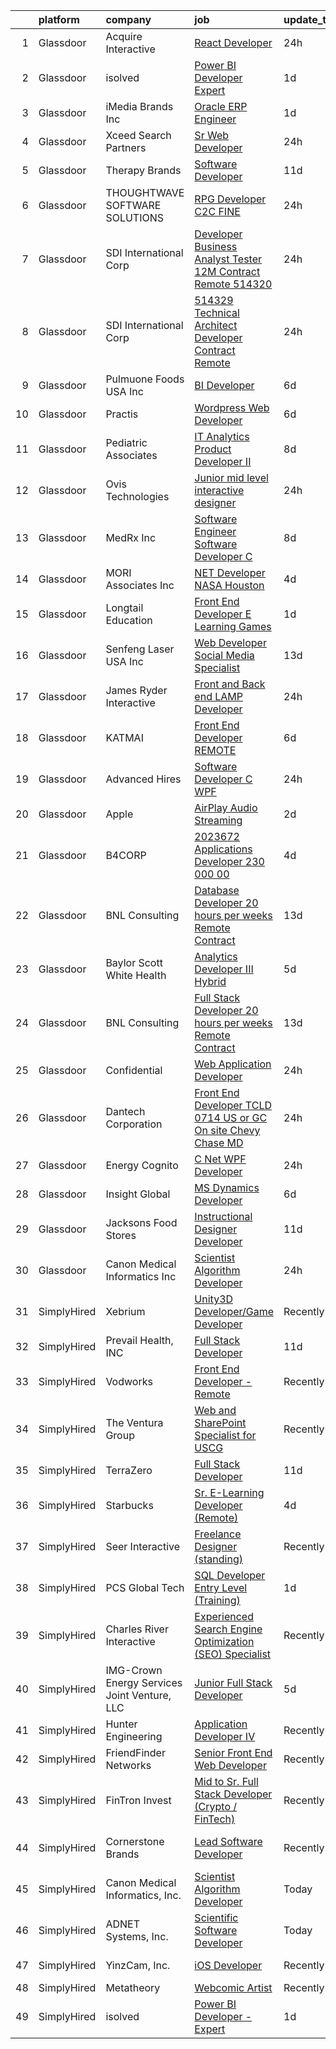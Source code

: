 

|    | platform    | company                                      | job                                                                                                                                                                                                                                                                                                                                                                                                                                                                                                                                                                                                                                                                                                                                                                                                                                                                                                                                                                                                                                                                                                                                                                                                                                                                                                                                                    | update_time   | location           |
|---:|:------------|:---------------------------------------------|:-------------------------------------------------------------------------------------------------------------------------------------------------------------------------------------------------------------------------------------------------------------------------------------------------------------------------------------------------------------------------------------------------------------------------------------------------------------------------------------------------------------------------------------------------------------------------------------------------------------------------------------------------------------------------------------------------------------------------------------------------------------------------------------------------------------------------------------------------------------------------------------------------------------------------------------------------------------------------------------------------------------------------------------------------------------------------------------------------------------------------------------------------------------------------------------------------------------------------------------------------------------------------------------------------------------------------------------------------------|:--------------|:-------------------|
|  1 | Glassdoor   | Acquire Interactive                          | [React Developer](https://www.glassdoor.com/partner/jobListing.htm?pos=105&ao=1110586&s=58&guid=00000182ce9ec368933165d4d4d411fd&src=GD_JOB_AD&t=SR&vt=w&ea=1&cs=1_da7ddaea&cb=1661323888055&jobListingId=1008089027551&cpc=E521981D00147CE2&jrtk=3-0-1gb79th1i2hir001-1gb79th20itkl800-be800c2b96278f59--6NYlbfkN0AO-lx13pzomzdSppJUWL3QXsQT8oyFk4U4LWH8QC50CgncZeBqRlX7PYkTXRkCBQv2GYkHVIucTqERecoF3OXz55I3UmI-hahhcubaq0vMjbxwCtrFqAPKgs7CyupOa4GijRp6O4g4SzrV1uoVr8A34IZ_FzDg_AP4U9CJ5Fb4XeIR3tdRMAjr0-fMR2Qr2eigWoik_-euuVhQEgVkratckb922MTBflBtSkMTxbKjLx6ma7L1ZtHUwDcI1J26Yhb9vJbxN58tGD_F5tg8ZcRWyX9kSmBKt-edHbnvorewQov0Xe8kdD3x9iaX7GF3uF4ruA1e82X78VID9Ggy5TZbSQiC8rDjji6Lgz0IrHGRshh8YSYUKH_g9c-tjRnr4GSD9MtyF8_1S-erHX8w7lKnnYYvcxDGg00OyN6NrW_D6UZOylrqI-XLewJoNFPpd4dxv_58KhXKec-UXHo2rb85LK970sk3clRLgrE7kClgCHHvnJ_-21xefvXs5QZg8K63_ooywZ4BuA%3D%3D)                                                                                                                                                                                                                                                                                                                                                                                                                                                                                 | 24h           | Remote             |
|  2 | Glassdoor   | isolved                                      | [Power BI Developer   Expert](https://www.glassdoor.com/partner/jobListing.htm?pos=118&ao=1110586&s=58&guid=00000182ce9ec368933165d4d4d411fd&src=GD_JOB_AD&t=SR&vt=w&ea=1&cs=1_cda78531&cb=1661323888059&jobListingId=1008086038764&cpc=8795CF9063CD573D&jrtk=3-0-1gb79th1i2hir001-1gb79th20itkl800-1eeaffd36fee68eb--6NYlbfkN0BEiXzCIwcbKr5ayBEkunnsXndc8R7OHjtGbRXojM3MoXlr7HGJXBB6IKrFI0bGnwVJE_8s5TkIbrQGBkOraMNjsi-5jIzt1M9j3Sh8htqu-u7EXN2h1IKeH_CetvL7PZTZhcG_DR5kco1QXkP6dzcUkqRvlKrjxI71P57PlKkf8dyStPRVXIb9AZFSbEA9fzPj_A4J8o80jwmWKt9zlxopAoay1q6QsbPNiNwLVx0xSzf2ociwHlm5sP5-TXHhqGtA5B5tYvbr-4r5-b2aisSD_HMo50EQCUoiOmPJwrPiM41UFNlZOsw8DDGapNw35cPUe512kW8i1kr0ak-_KOx2Y9Zcrrl7J8pAg0Da_BzvcMQQCwD2_mS5_2ow5MEBubT1H_77iPkF4l8rQauY8gFFxoSmzjJOvY8JC0u5P3r73wWS5wO_z2qkCqZkQZnSd61HppcCYUNdzv98QRa69B3Tq6523loJ_DoBdGWMVShVJlFLTVrONFnFpYV58AM6v2NNL4110YaG9paOI8Ip93a18vF-15ELA2zgOFgqMW7D_zOmmGlV-dop)                                                                                                                                                                                                                                                                                                                                                                                                                                 | 1d            | Remote             |
|  3 | Glassdoor   | iMedia Brands  Inc                           | [Oracle ERP Engineer](https://www.glassdoor.com/partner/jobListing.htm?pos=116&ao=1110586&s=58&guid=00000182ce9ec368933165d4d4d411fd&src=GD_JOB_AD&t=SR&vt=w&ea=1&cs=1_5c23b972&cb=1661323888059&jobListingId=1008086481266&cpc=663B5FE45D73772E&jrtk=3-0-1gb79th1i2hir001-1gb79th20itkl800-b6a77c1c239f61dd--6NYlbfkN0BBtK8atiSzL1_OKElHOuhC6kZo36AFbA3XBAiBAoXlGBaua2c0PLJ7x41bokn3hXZiqR0M-r-E2Zs_pmkzGv1n9QGc1ZGpWiijAfEIVtGMdnMA_coZ7Kj-0JP8JmZAu2STt_eu5-5-07NEGBdOz82sOMyZWqeH-G3p0CYwPS3Lm6fZ9PhgCUOf2h2RSPD0MKUhfXxsSn5yKhWOAIZ9ikd6t7mpXiV3_ym_TSP-mV35GsXX3-PRrdlTLxQgXfW0bRy1sI7pxQ_V5pkBVIGZ3lXLtDthNXF-XIAPOM0j_EvRDlKB2XpzxlDmlhOv-M3k37HBFPau7olzKlzEUIBX1sxbO_BCvObuVMuPKmilJp7eRpTBy5A3nR6HxFtlQmAhH9DRInjyXrBTS0GG970lyr9qCC8J5EEzY510zbyL8aWaf41SfdmkxTk2OXXiuR9IiWAUAf3DPwuPV4EAq6cupUdLjtLHYRHiaWImAxalnx8uOl5TcUPGW7XNRT6l5ykzYu0%3D)                                                                                                                                                                                                                                                                                                                                                                                                                                                                                           | 1d            | Remote             |
|  4 | Glassdoor   | Xceed Search Partners                        | [Sr  Web Developer](https://www.glassdoor.com/partner/jobListing.htm?pos=109&ao=1110586&s=58&guid=00000182ce9ec368933165d4d4d411fd&src=GD_JOB_AD&t=SR&vt=w&ea=1&cs=1_41fbb77e&cb=1661323888056&jobListingId=1008088876792&cpc=C466624457DD16FC&jrtk=3-0-1gb79th1i2hir001-1gb79th20itkl800-0d69bfb0f87283d3--6NYlbfkN0DNP3yLWrELsRpfAmqDo5h1cEavAX6pA-kx9yZvDmb1zvmi02o4RPWeHADsu2AGtF7xeUKeZP265eUCjJY42zS2_ZlnJm-NqI5EcJHjm9nWsftRrMA5WucU3whH3XPLzA6knvZ5qqo2LBdWtOrom-0SGT940Ku2xR5vS9UFWHSNA7d6xyD3MPuzfAy4t6Ab8vHRnEgviO6gzBlxMazDywsg-rCYn-7V6dUXFGLKpVwhmAGzpCuY5HUqIr4PRf4ZgWLWQbUSgb2Pb-XuPE40J2uzFZ0b6NoXl-Fl9fCQorKoSNrIrazaCfQ1peNel0BhV9pTAqY26IVAv6a-FprsDuzEeYn9_nfqpg0oy_Ao4Wy4TRJgrvFZ0YXXzIHhKP3-9-vfSk10gXdszGVKD6W8uNOTwAzU_2OiKjs_SA-RiK5dJyfa47hs82cB7tZ6HjiWMLaQEjJ_zSpcUZzO6_I4tB-8CneOXWJ5IOQEXesRBy6dmC21SBb8EeFg5wp4WpLJ47gAhU_rcseQCg%3D%3D)                                                                                                                                                                                                                                                                                                                                                                                                                                                                               | 24h           | Scottsdale, AZ     |
|  5 | Glassdoor   | Therapy Brands                               | [Software Developer](https://www.glassdoor.com/partner/jobListing.htm?pos=122&ao=1110586&s=58&guid=00000182ce9ec368933165d4d4d411fd&src=GD_JOB_AD&t=SR&vt=w&ea=1&cs=1_ecd21639&cb=1661323888059&jobListingId=1008069447041&cpc=5FEB1BEB8E14EF52&jrtk=3-0-1gb79th1i2hir001-1gb79th20itkl800-4b41a75a16d0b9f6--6NYlbfkN0DWzmAA4D_WVD5cyOYH3nJamrzsUZoGan403fICSzEd_JzhmM4TpWwyfDk2NBj_1NWrtUzeNcQprIx4mn7iiFOb7ZZt6EXvD5Y6Yy33dJAfSAmAhHPZoIlPV2QlTK88cKY4QYjgCk2pg_A7YITWpS5nRk9x5uy4cJTe2WHJQ_nTrnrtnraVxDiGkYEpLt5-hfQZc9Xj8u1tKDtCP1gJemaF1almiv5FdBfcKiNnSAKqkabnXyZs5fEyc6tx8GP8e1L4P_eG5m7vJyLHy29mURiGPjZGeQYWAQRG2CuET84wrYSENKeVk1Hw6F5sJdU3pD38Mvj2GUx21fn_imzGBazslvLGZBOgmoN9-GaRkuSJOyW1eGbwkbiesndySEuESlgrXkqCItkZjV8Z0b-eeZNLY0DiMKQiD9_GI84Hp1hQsQT_y9v0AetH0tYKHfe9AR-RlBxCk0RVc-kDklMUSyJ5-VNFazAeiUox03qbiP_9EJA8jWTyMjtNP-3wtFCVomSQqSfJuiYMlktkZQrd5Mrbt5SzjVQVXUs%3D)                                                                                                                                                                                                                                                                                                                                                                                                                                                            | 11d           | Dallas, TX         |
|  6 | Glassdoor   | THOUGHTWAVE SOFTWARE SOLUTIONS               | [RPG Developer  C2C FINE ](https://www.glassdoor.com/partner/jobListing.htm?pos=111&ao=1110586&s=58&guid=00000182ce9ec368933165d4d4d411fd&src=GD_JOB_AD&t=SR&vt=w&ea=1&cs=1_38dc456b&cb=1661323888057&jobListingId=1008088529199&cpc=2CAED5C921A5F994&jrtk=3-0-1gb79th1i2hir001-1gb79th20itkl800-031de4306079326a--6NYlbfkN0CHZn5pwgssp7aOcE2ck5zyIySAeNca-flkQMqnTsLjReOhWdZFWhTlRyzZSVjCwOSWnjidgk6JkCMMGhstb8RFp_-5kob5BhcfW3p_d1oMvd1jPfyc5ZFi7XwVCaO-PGRbUDegL1GxEUCQcQIifNnSrMMpXgNhlB06afdZPQ9E8wsWKD5PPWuzeo_SMwneq-e63O_J2Y9c8YE3xKW9b4tgIVMiiTHa81d_xnU7dSnn-CwHJJ5xFkJsZ15KpFoqteNXXR5NHZEwoxKG_Mm9UVw1WnRzxzkL48kw3tkOJrWKpbp2CXvQDfB1f1nKnk14Iz0xCzQcjS4HK8gn8eBtJ8-nP5-PVHBx4_T7nF4gNIhUTKpF9ITpYvxu3fGUx0lH-X9q3FI_nGXsk4tIsMXJXjNDWqTGVPxzGX1YlbrNRfqbLNDexxGS5py8BfusdzRF__voruUdv6jjSz195I-FEGKOcxnpZJ1Spft0CzrhC08YkfKv5BTca1MAKihM0COnyCg%3D)                                                                                                                                                                                                                                                                                                                                                                                                                                                                                      | 24h           | Remote             |
|  7 | Glassdoor   | SDI International Corp                       | [Developer Business Analyst  Tester 12M Contract  Remote   514320](https://www.glassdoor.com/partner/jobListing.htm?pos=119&ao=1110586&s=58&guid=00000182ce9ec368933165d4d4d411fd&src=GD_JOB_AD&t=SR&vt=w&ea=1&cs=1_d15be22f&cb=1661323888059&jobListingId=1008088400667&cpc=8795CF9063CD573D&jrtk=3-0-1gb79th1i2hir001-1gb79th20itkl800-e450c3cf0c9b292c--6NYlbfkN0Bpkr0gJgqqHEIfrrGctVATkpcI4_CflKALKoBiu5AQD__GyEOPCzqRkbHslo4OGyq91YW1xdX8YkKdHCIC4NWnSSobmcOfq0R0mVUqhyJKAI9SjGM6eSIL9i5Aix-4eD4r9hLJATWqIUrQLyUZiSCa3h1KicgWgvyWm9j2x5vITx3cyh8EDiWVXapeTr8dVxC6jH035WY8KoPLtLBeOyAJSuq6mvn_gHgKlh7awTZPnPTn1lx90ABJUC-t8RFdCwyii0ljNpmNrhZE-z7zgblSDyJo4y7XJm1t9FX0kuzyt5Uvs-QcuWl9E3uHwlp_evKvw2VMRYUY_z_cqzQC1Lb8V1uIWC4ogZq9-HlUkJ2tiW6N00eRcjKH4jYS4RWSoS7_bdse6c7ja8yfDMFdRIaWb6pJuGbmHf7AYJsKJ7FBzL-Jxp70LE-ai0ozE8dKico12IXo317RWMbBLvcX18GyZVc8t6ZQGOiHhiQTCoX5LM03Zd_qK8Kk94eJ0Z6IkPIQLI3lKfIPRA%3D%3D)                                                                                                                                                                                                                                                                                                                                                                                                                                | 24h           | Remote             |
|  8 | Glassdoor   | SDI International Corp                       | [514329   Technical Architect Developer  Contract  Remote ](https://www.glassdoor.com/partner/jobListing.htm?pos=126&ao=1110586&s=58&guid=00000182ce9ec368933165d4d4d411fd&src=GD_JOB_AD&t=SR&vt=w&ea=1&cs=1_eb505932&cb=1661323888060&jobListingId=1008088689556&cpc=654405A9B1E0A9F5&jrtk=3-0-1gb79th1i2hir001-1gb79th20itkl800-b7035509c4c4e1fd--6NYlbfkN0Bpkr0gJgqqHEIfrrGctVATkpcI4_CflKALKoBiu5AQD__GyEOPCzqRkbHslo4OGyrUTyjnASLfzLw9Yubp-djT2U3IJfFAwtoxG082EgnBAU9EBb1YPJ5j7vytY01A1j_rePDhbIWSnSw8BSPOdWQL5aPjJ4HD8LFNHIyccZTKmiy989FXyiTWJEkwC9wsDw5BF5sRRSpfgpJcpuTnr4TbnS_reduf_V4Z-bgXohTwgRZ7NnsSRnyLwNgk4kFx0yyizUbqo3BDoO13C_sD04a8ZJT4zkN9nQzKkfMa0FSAw5EuP04LW5VVC2gv0GFS7XjPkA5AqqBH4a6b6M3RSWhHSxxOGHHyNS9xHlYIMj6dAoFiHenoxOPKnEHvYWhVmXs75TWp_0y2-JpX-7iupo1tZEYVV7_hWoKUO4jrOyFg8_GNJsdf0fl2DpIHo-9Dq5qHzmUnaUs7ErfLzPzycnI78MK5RX7rykPBF55xoGmcWTLgwaQupWk-znrv83OJycxetUB6cmNT5w%3D%3D)                                                                                                                                                                                                                                                                                                                                                                                                                                       | 24h           | Remote             |
|  9 | Glassdoor   | Pulmuone Foods USA Inc                       | [BI Developer](https://www.glassdoor.com/partner/jobListing.htm?pos=123&ao=1110586&s=58&guid=00000182ce9ec368933165d4d4d411fd&src=GD_JOB_AD&t=SR&vt=w&ea=1&cs=1_d08d4dc1&cb=1661323888059&jobListingId=1008076669897&cpc=280AB1FAEDD8D536&jrtk=3-0-1gb79th1i2hir001-1gb79th20itkl800-244dab2c59fdab51--6NYlbfkN0DFMg_p08p49CvQsYCcvdtMXYkvdEKLwGO3Yy7usXMGXftwIfWujS_iuTWnuFFUDnQ0xUb7bzVK_cCVG6ZoodGUktjLkS4KtoNvzjvJocgxWn6soaxkhb7tu7s_3Lgk7dnM_rsLwkEMFwRXuZTEm20_VbG7G02Hz2YPmQYw39BGhG2rKlo6wDgsQJhMuHYrUoL1RYMk6xk7rFkvCtHcxjgN53ckpfAYmCBarKlBBqRnXQld4C_V_vGPUvo0012FQFcbHHwbfdHppc6t4FXiVl0iV7PQ3zr2LElekbVsNeNRJbNfn6DEffjXAarRVWz-ARMvs6AG7Qsw_3_Je5f7Woac2NlUQY7EaRZw9W6RdCc9HTz1I0xJE6hsVTfLuA1kx1-anFV3bvfmWJE4Sogims488mwziKUlg4c_yX1jrnDtb3maiF5pdMPxt1Gx6tfua8GKBTznqZ68bG4pmR3ZUClFPh3IGrWxBmoJ5KVV_pIpc_4mafPJw9at)                                                                                                                                                                                                                                                                                                                                                                                                                                                                                                                | 6d            | Fullerton, CA      |
| 10 | Glassdoor   | Practis                                      | [Wordpress Web Developer](https://www.glassdoor.com/partner/jobListing.htm?pos=120&ao=1110586&s=58&guid=00000182ce9ec368933165d4d4d411fd&src=GD_JOB_AD&t=SR&vt=w&ea=1&cs=1_ee963779&cb=1661323888059&jobListingId=1008075939022&cpc=6EF74AC2F94C1840&jrtk=3-0-1gb79th1i2hir001-1gb79th20itkl800-8187cb17a2b8fc89--6NYlbfkN0CPEiJEzZq4I_K6S6Q9VC1QMfIsI0INZ1UYi7vjgDL48SUvOQou6hjmp0WKPmUqcK2Rne2cMqDAeZVM17aD4J_ZX8z4LH2rWUjjsrPzFYnHdC8Pg3VOxtI2a4qK1iVfS16tn4S1IYhnzK-i1cPDK9dT_0zuiSzS2tC1qqlZP72pNHf5zdQWWCRhR9vMFbCySXSmgLWER4TJpOvcORcODF_D8wwgAXpUJaFoYX4ZF3AMuyWHVZI5vY5YYeNz82HlRFeDIldEbx0kFvfmxx_XXDIaU9328MKi7oBQ2NJNSGQuY79yXCXfGtD7kqriDbv5_TpRc14udsgS3np-wkRRSwSWQ-gw6Uk7RX8jNgdioWNDeYdI6kKLAEnTdUhH4cBMjeuzl9xJv_uas2-PpUz7xnlb0pe4-NqusCPT7-9ALOJC0G-C0aCgxE5DoPFg-qt7XrAZs3G4hd3kwzAcxZggnVJSUQOBrzc5d9XURQI-NDHFUkaJ-rYnm_Zuo1wJY6x7WoumGTZMGy86wQ%3D%3D)                                                                                                                                                                                                                                                                                                                                                                                                                                                                         | 6d            | Charlotte, NC      |
| 11 | Glassdoor   | Pediatric Associates                         | [IT   Analytics Product Developer II](https://www.glassdoor.com/partner/jobListing.htm?pos=107&ao=1110586&s=58&guid=00000182ce9ec368933165d4d4d411fd&src=GD_JOB_AD&t=SR&vt=w&ea=1&cs=1_e545aff1&cb=1661323888055&jobListingId=1008071523039&cpc=878687325D2A5CC7&jrtk=3-0-1gb79th1i2hir001-1gb79th20itkl800-5991e2953783c819--6NYlbfkN0DemAzEP9v8bu_pGidMGU8OExREO38xbIwIxTr4yWdaEZsGs7CSFk-1TI5Ew0B4wLU1zIN63sLkBnY-2b8FgSeccfRUot0NcU29WlnPC9tSJiza6t9dxSvPLA2aX3y23cM-Mg3wtNSqbXOuCNwbqhLsCl-WBHMEVTm_pDJ0pHfyXRMf4s3Nbqw7c_JZGlb7WLDB0rZu2PAIXbRR8BZXyM_D8eYatdWKUzrfNq4E8g15aiamkz_0W3su4wsdk_-kdoVoEhZVKU1XsLkhQEd7piLMvGWz7JCJSGMvCbk89Lm4fijbvJwqYUxyed8Gy5pqvfmaM1hMgc3g3LHUgMghLohYxqD73vP4E67g4VHybg16qzjY15PdF6a7LOlhQvLKjnGM0jWxiuXN3WzxJ_nRveZ0AVlbpw-Mrc24m5XlQM07HMcGxd-U1OM2-Evg0YCwRd42zc5_VtSmDPXfs06NAvH_qdeYPYWp0oxPbX_9z-PtKcFwERg8J1D2Sf6dKgX5zEHXGMqGdHR08eAVTpREOCfQ)                                                                                                                                                                                                                                                                                                                                                                                                                                                         | 8d            | Remote             |
| 12 | Glassdoor   | Ovis Technologies                            | [Junior   mid level interactive designer ](https://www.glassdoor.com/partner/jobListing.htm?pos=115&ao=1110586&s=58&guid=00000182ce9ec368933165d4d4d411fd&src=GD_JOB_AD&t=SR&vt=w&ea=1&cs=1_79818362&cb=1661323888058&jobListingId=1008089432817&cpc=292036AD7E8A5303&jrtk=3-0-1gb79th1i2hir001-1gb79th20itkl800-e5779fae68beacc6--6NYlbfkN0BAWPzMJeQsgw_Gn9QI1w0m94ENyfl2lnTKoWanLfvJ_Jkk-KagBIwOAoIvV5pxx28O_txyFeL36i2ApLKzvPJkesOocKyfEJGsIzGCRhWlcrmTlbtnGYbCSdWGJVIZu4K0FprexXp1fkLzUSTkQubKxoqvtHKLMjUZUeqkVlSrkCjmfjQ-gja1hJdDZEHYcp0VaHTjU25_Gu3CDapOLzHeY7mTtRskCER_j2rJvwDJ-Zld14QU4gRrXyLRRkjXTz0L14nm63WQwPOZUmcvu6GiVQ6N5jrGScSvbLA4ckMwu8s3JlpnoG9Twr5Qr9aMK1dfbOKd_QtHpXaXZ92LI_X_UWAvA50FEmSbnsVYr-xLQUyfQKPBTe5GtdH_gB7WiJj3KHleB-B19AmDTBRDnlzhGHaUJdb0Eo_QAsSTCaRjJwXUoswZ01FYM17sNlL5056EZ-DlynXabWIyS_-yzjbUdR-0dG0vtaw1Y6Tx9y-FIGO2tVfxD1cndcyB3Azu_9E%3D)                                                                                                                                                                                                                                                                                                                                                                                                                                                                      | 24h           | New York, NY       |
| 13 | Glassdoor   | MedRx Inc                                    | [Software Engineer   Software Developer C ](https://www.glassdoor.com/partner/jobListing.htm?pos=110&ao=1110586&s=58&guid=00000182ce9ec368933165d4d4d411fd&src=GD_JOB_AD&t=SR&vt=w&ea=1&cs=1_437316db&cb=1661323888056&jobListingId=1008072275729&cpc=2C031D2D3FF29DE7&jrtk=3-0-1gb79th1i2hir001-1gb79th20itkl800-115870d0c1f5b01f--6NYlbfkN0BHIfC1zsKGIu0R3teaIu8liT7fbRNLaQeDQfcPJweUKx8CW9AkHemEmgYCWnK8TECO8JcwwIsJlCkJn9ncfc4GzTIqbxHNmkGkUFcDpEmRS7tye43Hpueculy7r9XTWf4Xzwk61Sybh0ijVZlorLqWfGkX7iAk7AU7DctgLKvZK9GYnz_mnzZLWJakSWE4lg-dyyd9B39AfkaLq98K5CQUGjLg6B-Q6djgi_2MfI0U-J3H_aOFHmrrHvwSVzPfnULUu2b-UH43kZSuqRQM3k40q2VROE6Pc4uw7zlCVJvjAArVaRQ92w1kXHTQB8AbG0xT6l9J8Ybqa2sXf_lWXbg5v4RXVieLtwENZUNhG52GSoaGhswUTkU1s-1YGn2JG5fjQK7KV6aM2v_3_rgor5aL-D3MnCQOqbM_9a6Pe6PklId68rYHmFrT5fcXwqIA7XSNiToznaSutw5h7z1dDDSBX7wTJeXLSjiRA285XGEPy8NkAB_pgrvAsW_TwMpiWB6S7IDw4ChYqYuU70MX9kN8cMnPThUrRtM%3D)                                                                                                                                                                                                                                                                                                                                                                                                                                     | 8d            | Largo, FL          |
| 14 | Glassdoor   | MORI Associates  Inc                         | [ NET Developer   NASA Houston](https://www.glassdoor.com/partner/jobListing.htm?pos=117&ao=1110586&s=58&guid=00000182ce9ec368933165d4d4d411fd&src=GD_JOB_AD&t=SR&vt=w&cs=1_15286e47&cb=1661323888059&jobListingId=1008081438463&cpc=61B26E8FEFFA679F&jrtk=3-0-1gb79th1i2hir001-1gb79th20itkl800-86ea13f4de8bdd0d--6NYlbfkN0AtxNj9_uh8JmWQLi0uFLXEO_s5FYEVM5KBORspJZS-huHJmzO5JJulvUKI42kURXqEko-0Kj1agnxDdd_tj8LwAzyntKGGP-i3PiL-jNNsLOlyjNQZoy1ab3QL73KLySa1nVsm_l9kO6ORQTF_QP8F9iaxgbM6H8PKh3u_rpIC6iq5f88qs5j8Q6zzeTNTa_fSpy78Ur_ERuIX2Lgm1S4I_djjc72Afb42yqjhlyaPh2y-6WqqArb0txsrfQUD9ypnpYzpopPkzk3naA2EFUw9pfSifuE1ZxzDR5fyePouCsbcRSDY3HxKCJcSYieAUD-tX1C4Gt0AfKjUuBMmMig1VxLRZUKQLWreSp2E_q9qHJz3WvmlKMqQvLH3LhRFlV7vLqBPTs8ah9PoJ27wqDCW5bqvG6uF8_76tfChUeIz6jIb0GqdtolKyNYLygie8I8nz0sfBzpSZGMOdZ_-RGTlwEorjwCbecbGO4-gSMZcAg9ADjNkkbcHMqYCSlKzrHaFTkxdkfl2to39c8sf5Oo2z2mrlboZp8c%3D)                                                                                                                                                                                                                                                                                                                                                                                                                                                      | 4d            | Houston, TX        |
| 15 | Glassdoor   | Longtail Education                           | [Front End Developer   E Learning Games](https://www.glassdoor.com/partner/jobListing.htm?pos=106&ao=1110586&s=58&guid=00000182ce9ec368933165d4d4d411fd&src=GD_JOB_AD&t=SR&vt=w&ea=1&cs=1_58ce9b76&cb=1661323888055&jobListingId=1008085787329&cpc=82B3195DA92CAF92&jrtk=3-0-1gb79th1i2hir001-1gb79th20itkl800-e2a3c3db7ef6fcdb--6NYlbfkN0Dx3r3E47sSe5bB3PIy1uzBZvlB7xy2NhfhZMlxQTsxrB8uLyVvmRNwvLPhgWvvK5voGt_41r-nJCoEg7XNRVegB5n8mmOiAZEkSI4mLvnILEacmZN9fdthotyerKgVdQhPloO8MB7PlEjE4pt8Xi_rKNOwaza84eWAKRs3n0omEbHQQGaPqiprrzUH8sDsg-MXtnULVoMTr9L-tUnHyjl928zB4IjiHHe_n4H1WaA0YafTc6QviJhb1rpPheKvNqDoM3br8YX5W4TR8Vau3oRi84K1bZomaclmTVUJDE42gvmPjgynO2FMuAgFbBBVFfmkmeatS_tf30zspTyCPiDQtFE6sBBEwuxKxdAxo3uhlha7JKTWqEQWOQyoF-DfL7Qe6SjCtI1hvNZ7gKFsJv2yPYE9R2IdfxOCJ4DUqbQw6VKGThx3ssN5Y4hdwQhffFDIKFhsrzJI-26MetRIQCdRaxq7R3FuRlLWf9lhPO55yZH0DJPU_r44IYdM3l0c2vo%3D)                                                                                                                                                                                                                                                                                                                                                                                                                                                                        | 1d            | New York, NY       |
| 16 | Glassdoor   | Senfeng Laser USA Inc                        | [Web Developer  Social Media Specialist](https://www.glassdoor.com/partner/jobListing.htm?pos=121&ao=1110586&s=58&guid=00000182ce9ec368933165d4d4d411fd&src=GD_JOB_AD&t=SR&vt=w&ea=1&cs=1_5fff6dc3&cb=1661323888059&jobListingId=1008065893392&cpc=F583A5AE0DDDFE3A&jrtk=3-0-1gb79th1i2hir001-1gb79th20itkl800-69604992de81714b--6NYlbfkN0Dx3r3E47sSe5bB3PIy1uzBZvlB7xy2NhfhZMlxQTsxrHvJuYZkuOAOolgM0RwwxFCUzk4WQx86HjZI4gUgx1C0oF6J0TbaPQPyt0QwcdVyAoCHhtnKoCAwe2uWQZDVyb42gfhggtBMSeQF_kTTK4cI21rqjrfWfVy7aWXOh3yapdlN40EuEuEibBq7w5YINWiIut8EWnjrWPfa2IBAOu-cUk6gS4q5gW79NgAT1m0iuoTA5qsVkuVav-vlP0In2TW3MhAB1w0F7Iv5CR71GZIpeo3pOc96vRv8Wd8kbs8TYcO3OKgEylAYXkDHMZuEqKqRY967xjDY4-S_rhk5vWErX0fI2SNIQBeIK7P7Z4uEzzkXKUiFVfyYpkhq3LsdYee24UrXiiuG6M2uSpap3ON_vLUKut0ffhEGkk9MYyhtgEoMyqorzYzAmwoXgTyAhrkqD7dYElq0CMIlv-InWSqAWO0oyPtOg5ZFbt225EYX0FYV1R1Y3aB85k0LT5H2DhujLi1aUTnipA%3D%3D)                                                                                                                                                                                                                                                                                                                                                                                                                                                          | 13d           | Los Angeles, CA    |
| 17 | Glassdoor   | James Ryder Interactive                      | [Front and Back end LAMP Developer](https://www.glassdoor.com/partner/jobListing.htm?pos=103&ao=1110586&s=58&guid=00000182ce9ec368933165d4d4d411fd&src=GD_JOB_AD&t=SR&vt=w&ea=1&cs=1_f7c9f728&cb=1661323888054&jobListingId=1008088590505&cpc=3E251C7E648E8D76&jrtk=3-0-1gb79th1i2hir001-1gb79th20itkl800-a530bc4b8f6fd45c--6NYlbfkN0DzJ9FZRJl6YibZo3ks5nBsknAtPvlI2LUx2bv1oU2nwvz-1QwQg0JXAAj3pLee3VO6bCyl340nhCwhkUYeTkIfkhXRfa60sxU51RD1ZGZ6aiYEu02LM4MZ_lj75ReB6hUPbit2Dzwl5lEAMDrTy8qw2Pi4qGr9RC4teK3DVbKdCJqdTUi6SngEOgiZnKHsjllu-cMu4McC3H3JJ0TSDlNfuWogHdA18Nrbut5UEUaa82W5vM2A9tN7k4cEfKgxCcaqSSi6lwpuhF4Q2XI-jCBiUB-xfRcAn6XsWheoJ6OEDLBtQFOegTan_8ZjKZ1Pao6keIfnxFzhKPbvbXjp5QVlIHuVyWgFuDAIr3AzVPYWyR9r6Jl1X7uwPg5Z5DcDM2ITkP5T-OCEQjIacw8RaFRMK0AMjJpQN-WxIet1xqHzu3_7YM72EAbTk4OTDO_0kYWqDwhP670pzO9taNjkbUyom_qrf75vBK9BCoCVMzxV2eN5d0WqzmLQplshU34TAviQPgPWjR2T3A%3D%3D)                                                                                                                                                                                                                                                                                                                                                                                                                                                               | 24h           | Delray Beach, FL   |
| 18 | Glassdoor   | KATMAI                                       | [Front End Developer   REMOTE](https://www.glassdoor.com/partner/jobListing.htm?pos=125&ao=1110586&s=58&guid=00000182ce9ec368933165d4d4d411fd&src=GD_JOB_AD&t=SR&vt=w&ea=1&cs=1_ea0bfc1a&cb=1661323888060&jobListingId=1008076443188&cpc=56C4EA4A1A191A49&jrtk=3-0-1gb79th1i2hir001-1gb79th20itkl800-d11816c726ad8f7f--6NYlbfkN0BEpnolj-viFIFnjGYlyEJkA4oj8dei4TQNXINck0tBlTJ2wLeDPo_Q9a4Chq2e-aBOjV3Dm4ojkXRjmLLqIc5__FU4puiLm2Jyrn4TwkXEQbx5QMIIb-O4NOsGpbXYxfA0V-rNw2u3fubtZIzBEI-zbAsqfMETWU_OnW-KOtCQJvbG2Cbovj1Nm9JrLcGTtzRJycNq5bAMxXB9WetMax_q-v-S8vWzZuUxUziCWNaIVOH8gGMZkYIMmEK3-DaoBAsGOqt8PPm6KVJgFSWoWozboXfRyMmChWDhBd3s7DlZhAdbfSMetvQmv6t1J6r_Zqp-eV5ur-fdEKBKsNKD_PTV1WF32Kcp2mga_lwVpRYCGGBvQMWs3sMmB4QUm4vg-J6DO3oNHEg8Y9XXUzkoSQ8UuDNnbFJoFsB-aOfNldde1EiNQO9F1xgnpVZbX3h3vw2iOphfUG2FkE7aMGnN4YCzwGhlMLOALnNj-Fa0W66uhy5E9kblTLCRdzaFANA9iT0e4Ca7xExQUg%3D%3D)                                                                                                                                                                                                                                                                                                                                                                                                                                                                    | 6d            | Remote             |
| 19 | Glassdoor   | Advanced Hires                               | [Software Developer  C  WPF ](https://www.glassdoor.com/partner/jobListing.htm?pos=128&ao=1110586&s=58&guid=00000182ce9ec368933165d4d4d411fd&src=GD_JOB_AD&t=SR&vt=w&ea=1&cs=1_956a3c15&cb=1661323888060&jobListingId=1008088844093&cpc=26740BCDE5E48596&jrtk=3-0-1gb79th1i2hir001-1gb79th20itkl800-9dc1be03970b7c5d--6NYlbfkN0CuPofylY8s1Vlfyi5lv-RomZE-zEhgWrdUVG3nVbZ08jwAtcW6DAxEGJGVaVGbcTIL4IjDPfH2eYrIBsQonLhlvOP1RsXGMesh8czHowgCklaK5-nfPNgi-qi5WhycMRYGL2mE_R_Twu2r0WwGcvlBNeuaZMtb_5Aes_9jylNO3IRuc8GMU_X63cciC-uqZY-aA8X6_BM4zUWgyHV6wlfpiXEJJBE3zq6L1ZoyYKFyfAioSexzdnLYNVEnefi-jNEdfAbNycIHmZCg1JJxG-NZurc5l3WSXE2rTB1LMDDsPdUOb_lFRYzCgiO0JVHMIgXbqQn4d3TOs9ByjZTMhtqJcTu7j9PZYmmE2ls0zi4yXIU94KqAz4zhjDZopbXIN4jj2zhoX8q9Gx8a3HoAK4uOBAPuEGiwatd-K08BX81kBHX6BzVboe64VCFVU6226-f2a45rM8ZFxnJ_BpuAiqAZDhFJOIJSbYTwF43mL_vpo6P4z3y6lCyX7ddr2KKvn3NnImbt5jxfvqgcHWAGvJOHTS6TRt43TLU%3D)                                                                                                                                                                                                                                                                                                                                                                                                                                                   | 24h           | Great Neck, NY     |
| 20 | Glassdoor   | Apple                                        | [AirPlay Audio   Streaming](https://www.glassdoor.com/partner/jobListing.htm?pos=113&ao=1110586&s=58&guid=00000182ce9ec368933165d4d4d411fd&src=GD_JOB_AD&t=SR&vt=w&cs=1_ee1d9a49&cb=1661323888057&jobListingId=1008083046472&cpc=C4A69CCDBB3B9599&jrtk=3-0-1gb79th1i2hir001-1gb79th20itkl800-f790125a67839ebb--6NYlbfkN0BvKrLyj5gPmtZO9T8euul8TCxuuKNOtzRJOomxnwSEodTz2Bc-sPZlC5mDe-NOaJjoqzZaoAcYBfejS1_Sstow5WMWFihkfHbKE2mfz4aYUPxoViYokMPz50RmLOU6WbCfC_tTqHuFQQEwqQoexL2phy-LY12cwTMRNZTUTjAvfnSGnfbZBLnP1mGFjyfBbBie9AlAa-R_gTC3zgdKi5v2MykgYAkyXvy08tSi9ZYOn8ZpCTdsaGrWCZsaq8NuNWyqtpLIs7aWtDEfeYo-sN-cVaC-kT4lbwuKeX8_sP0EStJCD-Spa5EDzwzTZYkp26zd3g4uo-f2dd0Cj-R5w4NqyG9MunfSwegkSSzMyBp7dB73WuB_xfnKjnJPQfNgRDWsP_2xohtvcaDrSsM91B41FwqkGz7oFOWnY_WRn2M_8fWNMcQ7WFtqUFt4XasstFpjoEM1tZvRbYxBxRNSzeHxLQtJ7T9oMvhTTXgFKylkO4rdg0BRlDC9O8QBj-KUGImTvZ8S5AQjD33H7PZFMGfEdPtZuH-JszrPEkHM1VaDAWqJB1qv_8pLOn17xArjHJO7dQvdn0RQ9AbtMD8UZN2-eZIqZZbX-X6mzAPhcUhg8DIdtiL0JdFFINRxoAjrUk0Y5FVKd0SM2Xv3CQG77JGyXDtV9v3hJAY-f0XVOCiJd7nMpADVH2lRRJ36RNWQnnX-hDwHXRCnj4eGaj7PPFp1hqeKXUK3GqHdLdBsJaVgzDrWZyLaAHtbuxe4I4c7o8VsNXtMmOEKFd-Kkt5ic4702hThRsFOU2TqEB2Nwk3YMNONw6UFT6ZsHram8vE9mtSINhAGumOBLK2iLPyvIKBXNyR85dAUY7F9GOQnX-drvQhOlDRYhfO_kqG8X5i_B0n9U09YGydK388tURUEd2d7w_aPXZYP3IrZ_o6M6pwSSz9uiLcA-Kla8_onpG1DMNEjWbSTiRHEPg%3D%3D)            | 2d            | San Diego, CA      |
| 21 | Glassdoor   | B4CORP                                       | [2023672 Applications Developer  230 000 00](https://www.glassdoor.com/partner/jobListing.htm?pos=129&ao=1110586&s=58&guid=00000182ce9ec368933165d4d4d411fd&src=GD_JOB_AD&t=SR&vt=w&cs=1_9624f23e&cb=1661323888060&jobListingId=1008081373606&cpc=F4EED0218A761C36&jrtk=3-0-1gb79th1i2hir001-1gb79th20itkl800-0cb1cfb7ab32a772--6NYlbfkN0BBcNHvdcwdm3ewH9kjvka83ftEJjxlat_DdA1S80VRS6k0mxP7wnwmAsSRP66qfkxfygTsG_VxvibOuVG8DIA3GWuScuyELeECnLADcECoNd92-YZWNhYf_LUjYer-xCPNXLTSvHlGS1xzAU0IK1yL5Cc_V3jqrGZAWnElgrhGddkGYiSZeEcEU2thkkNe4LjpMlB5RWCOX_e0dVxZ9Etl1fzrS2O3au3PrJmXPqT5sOg-qtuEHyrsC9uUwLwrlsaxlo800HgGDUpSiXbukd5TIJJhxWsbphIietPntQ37EbIidQT2ETef4Mh3AUfZ0jOpZsFvb2s05GmdjQE7IuDti9S4vgFt7aOSeaftwhI2AaQ0rCZN7IoTVVX2dGcGJy_ReMNfTrvjMriVgqX_jxuRco1K9ASFLjZikEGKtfQkUmtoTKhSzL5vBaldfEN_3uKtKEcYNKg90NeIbWMl_DdETIegmIEDq95R4uJiy1-UJmKN_mMn_ESQPOX52eJis0Y%3D)                                                                                                                                                                                                                                                                                                                                                                                                                                                                         | 4d            | McLean, VA         |
| 22 | Glassdoor   | BNL Consulting                               | [Database Developer  20 hours per weeks  Remote  Contract ](https://www.glassdoor.com/partner/jobListing.htm?pos=112&ao=1110586&s=58&guid=00000182ce9ec368933165d4d4d411fd&src=GD_JOB_AD&t=SR&vt=w&ea=1&cs=1_617aa07e&cb=1661323888057&jobListingId=1008065011131&cpc=1160948BCBA38B5B&jrtk=3-0-1gb79th1i2hir001-1gb79th20itkl800-c3eef54318538c46--6NYlbfkN0C_eQCgnQ3dunn2kgXxy7uUxBB8Rm9uGSd45wqHXb30Ytu8fadvlarXPKyVAfmg9h9u4I6rkf4r7B5YplfqixMjEp_y-LhT0ZwdU0hez69leNMV2c7kBJUCeOJL_Ektue8zEabKXvuJ270a6CXHJOyVaYgEcgfKwvOJfNykmDy9iqUERWLTTrPB7F7LHiJI6GOBDjiDxJy-YQSCdbaosLe9VN3Oivk_wBckvB0juY81-CKCpIfmgM6Dxoau1czBewOudXsUjHfU9zykVEm2kT0jtgkLjELWYHjT28eIG2LyukkCg19vkCgrHM0Zo8Bf23doMhNmOrj-R8snePXR31Izi5GpibtXYDTtODdYHRtumoD2LFIOStIew3fSjwQ8X1amEv_3OABsi7MqV55-yo9pfmS-EQybm_wdx2OA_Fwhs-4plYHTHHSFkDExzsL065TS_0utGbBLT58F1EJXCdJ8XzKX0pyjrlhb9riG-jGsK0RPe30vsWeqdtnmb0mKrDKu7eB0Ty2jXKQt0U_XnTiWF1wwtpwSGvA%3D)                                                                                                                                                                                                                                                                                                                                                                                                                     | 13d           | Remote             |
| 23 | Glassdoor   | Baylor Scott   White Health                  | [Analytics Developer III   Hybrid](https://www.glassdoor.com/partner/jobListing.htm?pos=127&ao=1110586&s=58&guid=00000182ce9ec368933165d4d4d411fd&src=GD_JOB_AD&t=SR&vt=w&cs=1_d14c9523&cb=1661323888060&jobListingId=1008078787198&cpc=9C2286EA3771AAF6&jrtk=3-0-1gb79th1i2hir001-1gb79th20itkl800-9c6e86c32bde708a--6NYlbfkN0CqakopEpzqm78DXwtdYVff5_5YYyXVJlvooYfnQth5W-rQfXc93tNImJ-eFY_01w7HRahs-Kh5jziYcRvfYijhNATs9ksNr-pYidZukKnt_uI-cyyyLmOF0B8kmU4zdoIWohPDVWDgha9XcX8DI5WDkJkF5Grl09v57z2MSWc45BP0TKplguiSR0ce1XjzbP7rhG1kjU9nDlfRXxMid8oMk9qo1T1a1_sTWI277LBHK1jmCyYsNGW7fH_FAFLK1tUTKq2jIJBoBxGypZzlClXAZYucDlUMwL2kDMsxXLkufjn186c-BawAaxH8MJGNMM95nf__NpaDfC7bmqu_cUflmqmM_r35j9pve-kqjh6oZNLxJvFqz49-rRsDP9n6jmkPjJfhNNOWmEvoZQTPWej7UfRmx8ZeSKJo-spqReU-QN80KNP4ia89-WHz4CHtdS3sCKM9XWeVibLAauTWOYukurYXfHuGRnpyYQsgWft251qdQT9kvPL9k6_hFx0L19M548Hb5i089tYgPcbm9qdbOb40qWMrPLxp9zQTlUxLmsfg8VhFjjwslLjl29Jzj5nLJbV3WAeOkxRF1gxffXDdIDG1-gGermA9fDjiwlNe8NW6G0KeVzJDxdlLk2gc1v75bVqCNWXxFSGnB9-VhXMYJ4MKMIP-lX3ovOF9Y4DI_zvjyn_hZuaoMzrqD8UiA7WRoxw-txxwMEDJ2L7srZXijelIZc3HhKIRzqvl-bxwKl5clqNB-CY-Awrordob9PE4qRge3fZ70CK_0ngrbbGJ0Yczigy3IJja4kzKvHmvWQFNTOw3nLY3ZZhOSF3qGGqUjW537lsYBGyok7Fjr7MxWKxy8_8mS1gbEkWgYmD_adD3exqCXQiyIiAmekXnxnDD-Haj13Pnqv3hqG-pDKz2kvjfpv9P5FWd-l30qlyKbj8z7Wc_QMqoeiv5LlNvjYtz2qwqtiK7-bbLQoB3ADaQ) | 5d            | Dallas, TX         |
| 24 | Glassdoor   | BNL Consulting                               | [Full Stack Developer  20 hours per weeks  Remote  Contract ](https://www.glassdoor.com/partner/jobListing.htm?pos=114&ao=1110586&s=58&guid=00000182ce9ec368933165d4d4d411fd&src=GD_JOB_AD&t=SR&vt=w&ea=1&cs=1_d2c2f24f&cb=1661323888058&jobListingId=1008064999189&cpc=217C45A42544DB93&jrtk=3-0-1gb79th1i2hir001-1gb79th20itkl800-407187befbeb5a28--6NYlbfkN0C_eQCgnQ3dunn2kgXxy7uUxBB8Rm9uGSd45wqHXb30Ytu8fadvlarX0WSTaO2wA6usWePj9hAyOLBNW6MKoJTVpcaJKXo_ME0ht58t9NT-sOxqgMh2rPe3H3aP-lEiqx-tIOVcylMUHuVbjbArLOhjMTjfEu2-4r4hDvUq7d9RHIG63up44vX04x64BpWC9_AZj64qhfEDmyPozeXq3XZmgmzuu2irogLHogkeIkdxrrm02tGpIheX886bBS4p0WebrWMsE6HfCVsAx_0uadk2x7sLcCCDGv7qX65RinPjvGDhzqfvycWb64mhE72OXbCWon_0pVq2Hy_sSyuF8zZcM7JkqTbCTFcylZ-eD7lKhrWHt9VDL4j5w_MNdhi8cQSyvlrkLSP85GQg49Sridror3iRwNDjrinaLKFfHVOY_MDJor7XX4-x5IBP1HiBJIB94p8a-18qZgln_KFdfA8YMXiF4wr9KWkD3WlMU2OPfIn1vE29fXVbakM5qlmYRi-71HpY7rj-_CQOunPoBHvEBnmqwwYcAcI%3D)                                                                                                                                                                                                                                                                                                                                                                                                                   | 13d           | Remote             |
| 25 | Glassdoor   | Confidential                                 | [Web Application Developer](https://www.glassdoor.com/partner/jobListing.htm?pos=130&ao=1110586&s=58&guid=00000182ce9ec368933165d4d4d411fd&src=GD_JOB_AD&t=SR&vt=w&ea=1&cs=1_1935cc76&cb=1661323888060&jobListingId=1008088741110&cpc=F583A5AE0DDDFE3A&jrtk=3-0-1gb79th1i2hir001-1gb79th20itkl800-8bf9e4f0cbb9b96d--6NYlbfkN0BxjC2DcRuP-yCpRkTyqC6sW2aaAntBUxCY2XJW2tMWEB8sWzRw4z-gr1wnRo58daW81zYqIFPXTQZuLLh2nU91gtQplZg77DhkCal8ot5x3H1Osg6HglUnhJJrgYIDybqlEbAXx_NKy2h9rmk-HxJgipmBquEIDDeJfBQ0RsT1Z0wcqOAlGUyEOgvXNwHG1UeQyyNGPLIgtU4JsWaU4GuwAD3naShlhmKNDp1doI6Rvb75FrHgy372pbrpT90R0AgMWy_9V-LJ86GJBr6epj0Rh5e7iO9rac9noG3J2OcKZhfCqeFZScRyrI-_xIQ1S2APiadrx0lfBNJNhQSUsOD0sBGskJMGpAxB8bFI7H0cxku0F8ZEYSK7XIS7TWrMK-_5L8SGBqgZkaER21_kCZeevTER5pjUVqmtvy5YCeijD8CXSuMlLTYGoHTQ0WaIRxtyja_m4ywGAk7vEZzhSFWklUvZPum6js-JA0p0YokYmI50rysz4EQkpAWFwL8TEn1f9-Y5ZVW_Kw%3D%3D)                                                                                                                                                                                                                                                                                                                                                                                                                                                                       | 24h           | Remote             |
| 26 | Glassdoor   | Dantech Corporation                          | [Front End Developer  TCLD 0714     US or GC    On site Chevy Chase  MD](https://www.glassdoor.com/partner/jobListing.htm?pos=104&ao=1110586&s=58&guid=00000182ce9ec368933165d4d4d411fd&src=GD_JOB_AD&t=SR&vt=w&ea=1&cs=1_41f21d75&cb=1661323888054&jobListingId=1008089280526&cpc=F2E91DB1AE7076E1&jrtk=3-0-1gb79th1i2hir001-1gb79th20itkl800-2817f9fbb455c2ee--6NYlbfkN0Bix7FBf67wPreTmEV6iJoPjf6M7sWQRdpx2Wb_2_BACGH2fKASdH6doEVuXpIiK16DtrwD2wrqZ2urHK_KZ0zZhl6CDoYNsqMSGsKpGuM7eYp6PmafUbJpa2pDOE0ITBfS1-LBzyJdK0U2fQZ1lxjQEwJQMC1rmmkI9fKDw6yFfn7yh-RgCGNQxmh0eBtwALNSVGj7q5Ox9MjyjS57duRVaeWEoqA4jYaj4Fhh7xBLx6myh9nlUmYObfmz-AwDTf17u5RSj3f7owo23ikYa1Cc40fJt_R1m2btJgzjmzBndpiL9W9-BUHSO8zwmTaFVjLsptVKdlcdV1ZYV132HxPSnZ08GyP7BmHuwSB_TM4YBNnh-Mhx5vjsiAXhcrHI1cASHRREoAcWK7m7FEP0WEU1CpeCKTdMH375Gv7LE6TNAlv3-m72akdlQd4hbC2CN3YdZpbOK9g8C9TD-t4iYG4-9QxryN-i0Yop6Q1w-etVDCShoTTUHATTqAye9qi7GeEJLLJnyWNa2g%3D%3D)                                                                                                                                                                                                                                                                                                                                                                                                                          | 24h           | Chevy Chase, MD    |
| 27 | Glassdoor   | Energy Cognito                               | [C   Net WPF Developer](https://www.glassdoor.com/partner/jobListing.htm?pos=108&ao=1110586&s=58&guid=00000182ce9ec368933165d4d4d411fd&src=GD_JOB_AD&t=SR&vt=w&ea=1&cs=1_7b44509b&cb=1661323888056&jobListingId=1008088856869&cpc=56632219D727AB75&jrtk=3-0-1gb79th1i2hir001-1gb79th20itkl800-2462e96cb123c714--6NYlbfkN0AT5d0CrLcDHmMM7UM_z-Kf-OTrNd5DbAwPUnPjxkLdcbvSA3p2ImVecStNfcd7P_EtA1uqfk63kQufYw_wDHG_PU7CXSN1irZA9rAWqn9O2J5wQwjL0sefKDyENtrGec6dyXDnQ-_2XQWG1M8MnJNHXm0ctwtHN1d18X2lfNNMrU7ER0IAXvXoBtKWzuyyoVjkuypmfQJBuVdtQZUCooCqetpQRXAipVibo1YEvhRxpqucEY_e4C99fGfNSoEBi9y1TNtXv3hvhOsRt1Mt41EC9rXcIHqn9h8dbftvcPJ9joi8KGvset9vdr0JiT10t3nIGjLcNsfoRyOk7V5tNnDh1kxkmhIJ9eB3qsMwoyqAFsLKHXE7juyqE1PbMiNBcRT38UIRjP9vE-1URE9EUSttJJqdWe3G6YAYkV3HzIK1hICJhNVZ0r0kbq3omzM3iHHK1WBL8AfjxnayRaoy4Qp2OeCw6tZpK7lo7C39q-WvBf74fMSvIennw7KwTNpEdnKhs6FgAA2rNw%3D%3D)                                                                                                                                                                                                                                                                                                                                                                                                                                                                           | 24h           | Austin, TX         |
| 28 | Glassdoor   | Insight Global                               | [MS Dynamics Developer](https://www.glassdoor.com/partner/jobListing.htm?pos=124&ao=1110586&s=58&guid=00000182ce9ec368933165d4d4d411fd&src=GD_JOB_AD&t=SR&vt=w&ea=1&cs=1_0a73d8af&cb=1661323888059&jobListingId=1008076622980&cpc=F41FEAB56D215062&jrtk=3-0-1gb79th1i2hir001-1gb79th20itkl800-71a9a20f22d5eba0--6NYlbfkN0BKkHZu3wF05EeDimN_p6sYpKCMArvwa95YdH7UpkaBCuvWXvEZD3hXDqCIQAzKMVwZ1UPBnvLW5pxZ7Yl5TPw4VkN5JkH7eMcABHJTOXLPH_hnLO_eDP7H6cXTpMrjnf2wA81m3mlcKMdT33ajRTJATwgE9V-JVkukNgrj0i895G3r8OU3dgE3QlsX9811T46lUqq5p4RY6KOJujFWb3RVWYL6USlyK6mxpDC4aL1r6gi8ZI6a11v4iO0fTq-gGrO_woDU9mw7tbO4kQ83iqAhHebiGnQzptxaKrAOQbnClLslEXdexJu7NpoosNNCo4T95k46U1ZgFgjFHStp_9DQhIlRlvzToSeKuZjdd_DAeWO-_54ZUQgAOut3mjatam0iQKwv4_VX7tS0WfhWWXTlQMr6hEKln96nGYAifUjrri6zYJokeLuh57qH31AlgMq9l2bbdMjiQ7xACsl0EQ0nLA8jRKYd5cFz-EsHwfhc32FwnRZA2bfVxQVyNWOTtyLQOj3ROF9ExA%3D%3D)                                                                                                                                                                                                                                                                                                                                                                                                                                                                           | 6d            | Remote             |
| 29 | Glassdoor   | Jacksons Food Stores                         | [Instructional Designer Developer](https://www.glassdoor.com/partner/jobListing.htm?pos=102&ao=1110586&s=58&guid=00000182ce9ec368933165d4d4d411fd&src=GD_JOB_AD&t=SR&vt=w&cs=1_2158b4f9&cb=1661323888053&jobListingId=1008068466496&cpc=8B80225A009F6369&jrtk=3-0-1gb79th1i2hir001-1gb79th20itkl800-b19b69fe8363cdf0--6NYlbfkN0CsjO7NX69_cgtMmzVr5S7IbVB2XCq2cQilH_gsKAsQjabprN3_RECoq6g6llhicLcQAXOhcjRzr61UwWpupSZcmO2DckrUI_tFChIaLkUJ5oll0k9hh3Z4i5y0a1uScoH1lDiUt3jkV1Bhf-LNe8ATcCbbWaVSujF3tHhCVGqYX5ZTMYl4W_eT7zUxp5RoLaxyl5YZevBRScDrwx7BXTjcn9jxAdZHN7qAovoMrHLaFDW9KX4EjVdSRLFX7Uy43dbEc4DyyKWiTJKQrvXmi6G5hs1fNttyNWa4OaeRyYUueJocCtkT-uFj7XwUiLAfUykEuqMBjQxdfY1utu4viDgJbQrRyj2rFq8O25S5AJUH1fYXCbqn8WkMiKiG0QINhIIVSn9i4fmGB8bImN_gi4bRvGcOvDPv-C7Ui5T16lP0TvkDCWWdoSL7og5-0flzPJRpAPw5k6W1BbjZL4DvLCnaVyto8QE8u_WPzrFE1kezrJsasTIq912yKlykEQNT5XwwJLQUPOYYGWcUcUzqMSLDS9d0tINJQRN5jp1_qdi7K2S8ipLt6vU0NGrNPq_X2nk%3D)                                                                                                                                                                                                                                                                                                                                                                                                                   | 11d           | Meridian, ID       |
| 30 | Glassdoor   | Canon Medical Informatics  Inc               | [Scientist Algorithm Developer](https://www.glassdoor.com/partner/jobListing.htm?pos=101&ao=1110586&s=58&guid=00000182ce9ec368933165d4d4d411fd&src=GD_JOB_AD&t=SR&vt=w&ea=1&cs=1_07ccf0a5&cb=1661323888053&jobListingId=1008088689537&cpc=3B54C55687EAAB5E&jrtk=3-0-1gb79th1i2hir001-1gb79th20itkl800-cfc20254761f7f68--6NYlbfkN0BOwt_FxhJ__PVaoP4adl6FzlPZVQwSGWIPGIeAY372_anHwuVI4NAsI4l2Fgp6NnP4qfUniKJI7PkbYucjuyUuaL1c7m23hU9Un4N_xoWJkHE9Y72mQEsQOpW90GixCN7Us7SsggQEFM8c3FOdccRtrdW7l748_-kj-cMkO09s1KaD7Vknw9TiL3uxKMNnIjqldmT0BzA-oViCGhxBPh-isy8QhxTqO1xdOc_Z_LyQcvDAaxZsHjdLb48DquPZV9Bdc7mH6jkiWSdT8ShIfuKdpZbA7xhEySdTNXVIa_bExheb3s4_n-bmCqB3Y3-2vIzzN826pFnPeOfBWVfUlqyh0uAtxpMfD9UWSsHW1UHFdliqh3z8-4jBvskTMyIioo8TP6e_W0_KmJnLfju8-uwzxRjlp0iCSv7fvd2PgbNQzMRZPaSgPs39-ITgAREVpWsFTReksBTCoT6z99LG8o2ii_sSGi4yOCenp2ideg4_afdUZb_eTqPAEwe5j8-8_S9w3DJD-HX7Lw%3D%3D)                                                                                                                                                                                                                                                                                                                                                                                                                                                                   | 24h           | Hopkins, MN        |
| 31 | SimplyHired | Xebrium                                      | [Unity3D Developer/Game Developer](https://www.simplyhired.com/job/YuUbm78xBqflz-omGH2qI3qNYNDhQatwxs8NlQ5gujkRGKlVBxr80Q?q=interactive+developer)                                                                                                                                                                                                                                                                                                                                                                                                                                                                                                                                                                                                                                                                                                                                                                                                                                                                                                                                                                                                                                                                                                                                                                                                     | Recently      | San Jose, CA       |
| 32 | SimplyHired | Prevail Health, INC                          | [Full Stack Developer](https://www.simplyhired.com/job/yt4nCulKtsaILYuWS3mLHmfcSGOj1d_YC78r500pRqdnmOSGNO29AA?q=interactive+developer)                                                                                                                                                                                                                                                                                                                                                                                                                                                                                                                                                                                                                                                                                                                                                                                                                                                                                                                                                                                                                                                                                                                                                                                                                 | 11d           | Remote +1 location |
| 33 | SimplyHired | Vodworks                                     | [Front End Developer - Remote](https://www.simplyhired.com/job/Mf2UBBw69MFHMt64U6ps982GOy3T99YJJjofR4RWzovA3ILjnVaP-g?q=interactive+developer)                                                                                                                                                                                                                                                                                                                                                                                                                                                                                                                                                                                                                                                                                                                                                                                                                                                                                                                                                                                                                                                                                                                                                                                                         | Recently      | Remote             |
| 34 | SimplyHired | The Ventura Group                            | [Web and SharePoint Specialist for USCG](https://www.simplyhired.com/job/C4fxwb9zjLuFWt0ZdT8hA4ZOhGCjft63sKUZNQMboxEWx68mvWnaKg?q=interactive+developer)                                                                                                                                                                                                                                                                                                                                                                                                                                                                                                                                                                                                                                                                                                                                                                                                                                                                                                                                                                                                                                                                                                                                                                                               | Recently      | Norfolk, VA        |
| 35 | SimplyHired | TerraZero                                    | [Full Stack Developer](https://www.simplyhired.com/job/yetV9KBkJmnTgelHKXVPRlEBjNDZYv6l76DPcYjnKWHEhqG3S1Fjfw?q=interactive+developer)                                                                                                                                                                                                                                                                                                                                                                                                                                                                                                                                                                                                                                                                                                                                                                                                                                                                                                                                                                                                                                                                                                                                                                                                                 | 11d           | Remote             |
| 36 | SimplyHired | Starbucks                                    | [Sr. E-Learning Developer (Remote)](https://www.simplyhired.com/job/o86gRFUzBv6lw_VkVzPgCVc6_417sSy6zhW-hKPoaiG3SfCkFn9jRQ?q=interactive+developer)                                                                                                                                                                                                                                                                                                                                                                                                                                                                                                                                                                                                                                                                                                                                                                                                                                                                                                                                                                                                                                                                                                                                                                                                    | 4d            | United States      |
| 37 | SimplyHired | Seer Interactive                             | [Freelance Designer (standing)](https://www.simplyhired.com/job/OMrLjGqiVjB4HSOHNcPsGMBE7asrChjuptiioyzCf3fMQCzg3HR7Qw?q=interactive+developer)                                                                                                                                                                                                                                                                                                                                                                                                                                                                                                                                                                                                                                                                                                                                                                                                                                                                                                                                                                                                                                                                                                                                                                                                        | Recently      | Remote +1 location |
| 38 | SimplyHired | PCS Global Tech                              | [SQL Developer Entry Level (Training)](https://www.simplyhired.com/job/eRtpS8e9z8cGolidwmSV070oTvAXlatYemPoSAORZXfDWt2UYDCUcQ?q=interactive+developer)                                                                                                                                                                                                                                                                                                                                                                                                                                                                                                                                                                                                                                                                                                                                                                                                                                                                                                                                                                                                                                                                                                                                                                                                 | 1d            | San Diego, CA      |
| 39 | SimplyHired | Charles River Interactive                    | [Experienced Search Engine Optimization (SEO) Specialist](https://www.simplyhired.com/job/PtcCgvrTBNiyBPIUA3cYlI4onX-wUwy-TUecYkO21MO_EE_lS6aFhg?q=interactive+developer)                                                                                                                                                                                                                                                                                                                                                                                                                                                                                                                                                                                                                                                                                                                                                                                                                                                                                                                                                                                                                                                                                                                                                                              | Recently      | Lowell, MA         |
| 40 | SimplyHired | IMG-Crown Energy Services Joint Venture, LLC | [Junior Full Stack Developer](https://www.simplyhired.com/job/yxMDKbF4EcQnRnIrBOtWO4gwU3AcbhMzjqwPIkexPcQ3Nb7QZzl7lw?q=interactive+developer)                                                                                                                                                                                                                                                                                                                                                                                                                                                                                                                                                                                                                                                                                                                                                                                                                                                                                                                                                                                                                                                                                                                                                                                                          | 5d            | Remote             |
| 41 | SimplyHired | Hunter Engineering                           | [Application Developer IV](https://www.simplyhired.com/job/YFUIDbq4X1ApEKOAIGRSp-bv7wpSPY0WrZqq6VHhYDewaZdnHcn5KA?q=interactive+developer)                                                                                                                                                                                                                                                                                                                                                                                                                                                                                                                                                                                                                                                                                                                                                                                                                                                                                                                                                                                                                                                                                                                                                                                                             | Recently      | Bridgeton, MO      |
| 42 | SimplyHired | FriendFinder Networks                        | [Senior Front End Web Developer](https://www.simplyhired.com/job/xISXZ24TY8QfjTcfDtwcvlE0z_GjkqKNXK6-qlwk2F6squAds7dPtQ?q=interactive+developer)                                                                                                                                                                                                                                                                                                                                                                                                                                                                                                                                                                                                                                                                                                                                                                                                                                                                                                                                                                                                                                                                                                                                                                                                       | Recently      | Remote             |
| 43 | SimplyHired | FinTron Invest                               | [Mid to Sr. Full Stack Developer (Crypto / FinTech)](https://www.simplyhired.com/job/aXSWjo90B7fSWps2ULRTq2N1XmK8mntWbuaFCmd0f_A3w8yrBqgEEQ?q=interactive+developer)                                                                                                                                                                                                                                                                                                                                                                                                                                                                                                                                                                                                                                                                                                                                                                                                                                                                                                                                                                                                                                                                                                                                                                                   | Recently      | Stamford, CT       |
| 44 | SimplyHired | Cornerstone Brands                           | [Lead Software Developer](https://www.simplyhired.com/job/VvzH-jRv1MGrdou1VIiJS7qGeNOUJ2BmZhqVDwxXNL_FgHWHcd4WSA?q=interactive+developer)                                                                                                                                                                                                                                                                                                                                                                                                                                                                                                                                                                                                                                                                                                                                                                                                                                                                                                                                                                                                                                                                                                                                                                                                              | Recently      | West Chester, PA   |
| 45 | SimplyHired | Canon Medical Informatics, Inc.              | [Scientist Algorithm Developer](https://www.simplyhired.com/job/Cj6ETN7BkZ5Td_dl_5ZVZXN86_gxl3jfsDS5lwiwZmeCJqpHiWMkpw?q=interactive+developer)                                                                                                                                                                                                                                                                                                                                                                                                                                                                                                                                                                                                                                                                                                                                                                                                                                                                                                                                                                                                                                                                                                                                                                                                        | Today         | Hopkins, MN        |
| 46 | SimplyHired | ADNET Systems, Inc.                          | [Scientific Software Developer](https://www.simplyhired.com/job/F6q-4PG4rXkPU6YlGwn0_er1bOllUL9DiOAibYemKMNZaD7bLEpTAQ?q=interactive+developer)                                                                                                                                                                                                                                                                                                                                                                                                                                                                                                                                                                                                                                                                                                                                                                                                                                                                                                                                                                                                                                                                                                                                                                                                        | Today         | Greenbelt, MD      |
| 47 | SimplyHired | YinzCam, Inc.                                | [iOS Developer](https://www.simplyhired.com/job/O7s3dealHuxhU0MGhoaMnfOJziqVEUTHKEJtlDWUSPF8S_dqWf-8-Q?q=interactive+developer)                                                                                                                                                                                                                                                                                                                                                                                                                                                                                                                                                                                                                                                                                                                                                                                                                                                                                                                                                                                                                                                                                                                                                                                                                        | Recently      | Pittsburgh, PA     |
| 48 | SimplyHired | Metatheory                                   | [Webcomic Artist](https://www.simplyhired.com/job/Lon5lgaypp7RJIrc3KBBrNHMoD3_i3r6Cf5rvWMt4A15ZDFk3Vh_yg?q=interactive+developer)                                                                                                                                                                                                                                                                                                                                                                                                                                                                                                                                                                                                                                                                                                                                                                                                                                                                                                                                                                                                                                                                                                                                                                                                                      | Recently      | California         |
| 49 | SimplyHired | isolved                                      | [Power BI Developer - Expert](https://www.simplyhired.com/job/LCWeK_GrMaMj3hpUwoFJ2XzFI4ylhzUJr4T8b-sXnWLUnJht7hhfGw?q=interactive+developer)                                                                                                                                                                                                                                                                                                                                                                                                                                                                                                                                                                                                                                                                                                                                                                                                                                                                                                                                                                                                                                                                                                                                                                                                          | 1d            | Remote             |